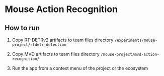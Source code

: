 # Mouse Action Recognition


## How to run

1. Copy RT-DETRv2 artifacts to team files directory `/experiments/mouse-project/rtdetr-detection`

2. Copy MVD artifacts to team files directory `/mouse-project/mvd-action-recognition/`

3. Run the app from a context menu of the project or the ecosystem
